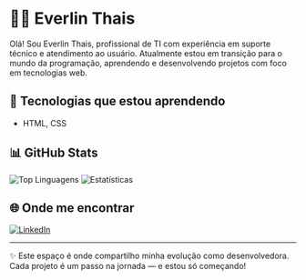 # 👩‍💻 Everlin Thais

Olá! Sou Everlin Thais, profissional de TI com experiência em suporte técnico e atendimento ao usuário. Atualmente estou em transição para o mundo da programação, aprendendo e desenvolvendo projetos com foco em tecnologias web.

## 🚀 Tecnologias que estou aprendendo

- HTML, CSS

## 📊 GitHub Stats

![Top Linguagens](https://github-readme-stats.vercel.app/api/top-langs/?username=everlinthais&layout=compact&theme=dracula)
![Estatísticas](https://github-readme-stats.vercel.app/api?username=everlinthais&show_icons=true&theme=dracula)

## 🌐 Onde me encontrar

[![LinkedIn](https://img.shields.io/badge/LinkedIn-Everlin%20Thais-blue?logo=linkedin)](https://www.linkedin.com/in/everlin-thais/)

---

✨ Este espaço é onde compartilho minha evolução como desenvolvedora. Cada projeto é um passo na jornada — e estou só começando!
